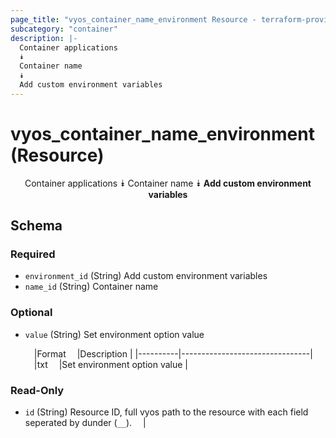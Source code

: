 ```yaml
---
page_title: "vyos_container_name_environment Resource - terraform-provider-vyos"
subcategory: "container"
description: |-
  Container applications
  ⯯
  Container name
  ⯯
  Add custom environment variables
---
```


# vyos_container_name_environment (Resource)
<center>

Container applications
⯯
Container name
⯯
**Add custom environment variables**


</center>

## Schema

### Required

- `environment_id` (String) Add custom environment variables
- `name_id` (String) Container name

### Optional

- `value` (String) Set environment option value

    &emsp;|Format  &emsp;|Description                   |
    |----------|--------------------------------|
    &emsp;|txt     &emsp;|Set environment option value  |

### Read-Only

- `id` (String) Resource ID, full vyos path to the resource with each field seperated by dunder (`__`).  &emsp;|
